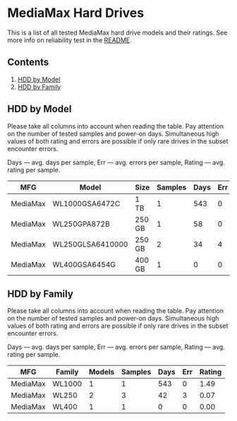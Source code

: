 MediaMax Hard Drives
====================

This is a list of all tested MediaMax hard drive models and their ratings. See more
info on reliability test in the [README](https://github.com/linuxhw/SMART).

Contents
--------

1. [ HDD by Model  ](#hdd-by-model)
2. [ HDD by Family ](#hdd-by-family)

HDD by Model
------------

Please take all columns into account when reading the table. Pay attention on the
number of tested samples and power-on days. Simultaneous high values of both rating
and errors are possible if only rare drives in the subset encounter errors.

Days   — avg. days per sample,
Err    — avg. errors per sample,
Rating — avg. rating per sample.

| MFG       | Model              | Size   | Samples | Days  | Err   | Rating |
|-----------|--------------------|--------|---------|-------|-------|--------|
| MediaMax  | WL1000GSA6472C     | 1 TB   | 1       | 543   | 0     | 1.49   |
| MediaMax  | WL250GPA872B       | 250 GB | 1       | 58    | 0     | 0.16   |
| MediaMax  | WL250GLSA6410000   | 250 GB | 2       | 34    | 4     | 0.02   |
| MediaMax  | WL400GSA6454G      | 400 GB | 1       | 0     | 0     | 0.00   |

HDD by Family
-------------

Please take all columns into account when reading the table. Pay attention on the
number of tested samples and power-on days. Simultaneous high values of both rating
and errors are possible if only rare drives in the subset encounter errors.

Days   — avg. days per sample,
Err    — avg. errors per sample,
Rating — avg. rating per sample.

| MFG       | Family                 | Models | Samples | Days  | Err   | Rating |
|-----------|------------------------|--------|---------|-------|-------|--------|
| MediaMax  | WL1000                 | 1      | 1       | 543   | 0     | 1.49   |
| MediaMax  | WL250                  | 2      | 3       | 42    | 3     | 0.07   |
| MediaMax  | WL400                  | 1      | 1       | 0     | 0     | 0.00   |
